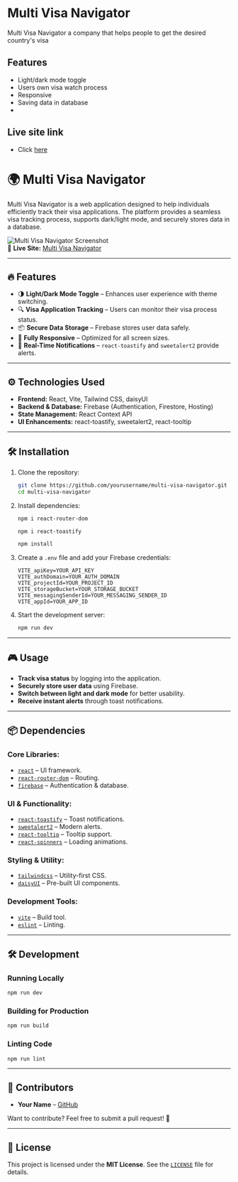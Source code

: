 
# Multi Visa Navigator

Multi Visa Navigator a company that helps people to get the desired country's visa

## Features

- Light/dark mode toggle
- Users own visa watch process
- Responsive
- Saving data in database
-


## Live site link

- Click [here](https://multi-visa-navigator.web.app)


# 🌍 Multi Visa Navigator

Multi Visa Navigator is a web application designed to help individuals efficiently track their visa applications. The platform provides a seamless visa tracking process, supports dark/light mode, and securely stores data in a database.

![Multi Visa Navigator Screenshot](https://via.placeholder.com/800x400.png?text=Project+Screenshot)  
🚀 **Live Site:** [Multi Visa Navigator](https://multi-visa-navigator.web.app/)

---

## 🔥 Features

- 🌗 **Light/Dark Mode Toggle** – Enhances user experience with theme switching.
- 🔍 **Visa Application Tracking** – Users can monitor their visa process status.
- 📦 **Secure Data Storage** – Firebase stores user data safely.
- 📱 **Fully Responsive** – Optimized for all screen sizes.
- 🔔 **Real-Time Notifications** – `react-toastify` and `sweetalert2` provide alerts.

---


## ⚙️ Technologies Used

- **Frontend:** React, Vite, Tailwind CSS, daisyUI
- **Backend & Database:** Firebase (Authentication, Firestore, Hosting)
- **State Management:** React Context API
- **UI Enhancements:** react-toastify, sweetalert2, react-tooltip

---

## 🛠 Installation

1. Clone the repository:
   ```sh
   git clone https://github.com/yourusername/multi-visa-navigator.git
   cd multi-visa-navigator
   ```

2. Install dependencies:
     ```sh
   npm i react-router-dom
   ```
   ```sh
   npm i react-toastify
   ```

   ```sh
   npm install
   ```

3. Create a `.env` file and add your Firebase credentials:
   ```env
   VITE_apiKey=YOUR_API_KEY
   VITE_authDomain=YOUR_AUTH_DOMAIN
   VITE_projectId=YOUR_PROJECT_ID
   VITE_storageBucket=YOUR_STORAGE_BUCKET
   VITE_messagingSenderId=YOUR_MESSAGING_SENDER_ID
   VITE_appId=YOUR_APP_ID
   ```

4. Start the development server:
   ```sh
   npm run dev
   ```

---

## 🎮 Usage

- **Track visa status** by logging into the application.
- **Securely store user data** using Firebase.
- **Switch between light and dark mode** for better usability.
- **Receive instant alerts** through toast notifications.

---

## 📦 Dependencies

### Core Libraries:
- [`react`](https://react.dev/) – UI framework.
- [`react-router-dom`](https://reactrouter.com/) – Routing.
- [`firebase`](https://firebase.google.com/) – Authentication & database.

### UI & Functionality:
- [`react-toastify`](https://fkhadra.github.io/react-toastify/) – Toast notifications.
- [`sweetalert2`](https://sweetalert2.github.io/) – Modern alerts.
- [`react-tooltip`](https://www.npmjs.com/package/react-tooltip) – Tooltip support.
- [`react-spinners`](https://www.npmjs.com/package/react-spinners) – Loading animations.

### Styling & Utility:
- [`tailwindcss`](https://tailwindcss.com/) – Utility-first CSS.
- [`daisyUI`](https://daisyui.com/) – Pre-built UI components.

### Development Tools:
- [`vite`](https://vitejs.dev/) – Build tool.
- [`eslint`](https://eslint.org/) – Linting.

---

## 🛠 Development

### Running Locally
```sh
npm run dev
```

### Building for Production
```sh
npm run build
```

### Linting Code
```sh
npm run lint
```

---

## 🤝 Contributors

- **Your Name** – [GitHub](https://github.com/yourusername)

Want to contribute? Feel free to submit a pull request! 🚀

---

## 📜 License

This project is licensed under the **MIT License**. See the [`LICENSE`](LICENSE) file for details.
```


